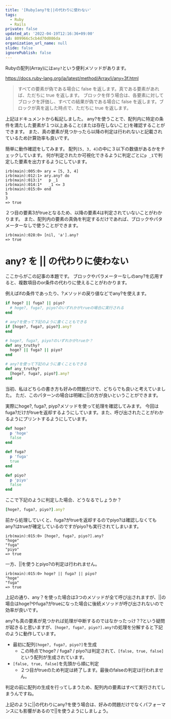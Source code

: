 ```yaml
---
title: '[Ruby]any?を||の代わりに使わない'
tags:
  - Ruby
  - Rails
private: false
updated_at: '2022-04-19T12:16:36+09:00'
id: 809966c5cb4d70d086da
organization_url_name: null
slide: false
ignorePublish: false
---
```

Rubyの配列(Array)には`any?`という便利メソッドがあります。

https://docs.ruby-lang.org/ja/latest/method/Array/i/any=3f.html

> すべての要素が偽である場合に false を返します。真である要素があれば、ただちに true を返します。
ブロックを伴う場合は、各要素に対してブロックを評価し、すべての結果が偽である場合に false を返します。ブロックが真を返した時点で、ただちに true を返します。

上記はドキュメントから転記しました。
any?を使うことで、配列内に特定の条件を満たした要素が１つ以上あること(または存在しないこと)を確認することができます。
また、真の要素が見つかったら以降の判定は行われないと記載されているため計算効率も良いです。

簡単に動作確認をしてみます。
配列`[5, 3, 4]`の中に３以下の数値があるかをチェックしています。
何が判定されたか可視化できるように判定ごとに`p _1`で判定した要素を出力するようにしています。

```irb
irb(main):005:0> ary = [5, 3, 4]
irb(main):012:1> ary.any? do
irb(main):013:1*   p _1
irb(main):014:1*   _1 <= 3
irb(main):015:0> end
5
3
=> true
```

２つ目の要素3がtrueとなるため、以降の要素4は判定されていないことがわかります。
また、配列内の要素の真偽を判定するだけであれば、ブロックやパタメーターなしで使うことができます。

```irb
irb(main):028:0> [nil, 'a'].any?
=> true
```

# any? を || の代わりに使わない

ここからがこの記事の本題です。
ブロックやパラメーターなしのany?を応用すると、複数項目のor条件の代わりに使えることがわかります。

例えばifの条件であったり、?メソッドの戻り値などでany?を使えます。

```ruby
if hoge? || fuga? || piyo?
  # hoge?, fuga?, piyo?のいずれかがtrueの場合に実行される
end

# any?を使って下記のように書くこともできる
if [hoge?, fuga?, piyo?].any?
end
```

```ruby
# hoge?, fuga?, piyo?のいずれかがtrueか？
def any_truthy?
  hoge? || fuga? || piyo?
end

# any?を使って下記のように書くこともできる
def any_truthy?
  [hoge?, fuga?, piyo?].any?
end
```

当初、私はどちらの書き方も好みの問題だけで、どちらでも良いと考えていました。
ただ、このパターンの場合は明確に||の方が良いということができます。

実際にhoge?, fuga?, piyp?メソッドを使って処理を確認してみます。
今回はfuga?だけがtrueを返却するようにしています。また、呼び出されたことがわかるようにプリントするようにしています。

```ruby
def hoge?
  p 'hoge'
  false
end

def fuga?
  p 'fuga'
  true
end

def piyo?
  p 'piyo'
  false
end
```

ここで下記のように判定した場合、どうなるでしょうか？

```ruby
[hoge?, fuga?, piyo?].any?
```

前から処理していくと、fuga?がtrueを返却するのでpiyo?は確認しなくてもany?はtrueが確定しているのですがpiyo?も実行されてしまいます。

```irb
irb(main):015:0> [hoge?, fuga?, piyo?].any?
"hoge"
"fuga"
"piyo"
=> true
```

一方、||を使うとpiyo?の判定は行われません。

```irb
irb(main):015:0> hoge? || fuga? || piyo?
"hoge"
"fuga"
=> true
```

上記の通り、any？を使った場合は3つのメソッドが全て呼び出されますが、||の場合はhoge?やfuga?がtrueになった場合に後続メソッドが呼び出されないので効率が良いです。

any?も真の要素が見つかれば処理が中断するのではなかったっけ？?という疑問が起きると思いますが、`[hoge?, fuga?, piyo?].any?`の処理を分解すると下記のように動作しています。

* 最初に配列`[hoge?, fuga?, piyo?]`を生成
    * この時点でhoge? / fuga? / piyo?は判定されて、`[false, true, false]`という配列が生成されています。
* `[false, true, false]`を先頭から順に判定
    * ２つ目がtrueのため判定は終了します。最後のfalseの判定は行われません。

判定の前に配列の生成を行ってしまうため、配列内の要素はすべて実行されてしまうんですね。

上記のように||の代わりにany?を使う場合は、好みの問題だけでなくパフォーマンスにも影響があるので||を使うようにしましょう。
